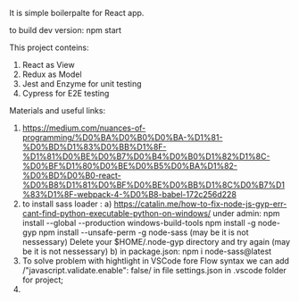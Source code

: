 It is simple boilerpalte for React app.

to build dev version:
npm start

This project conteins:

1. React as View
2. Redux as Model
3. Jest and Enzyme for unit testing
4. Cypress for E2E testing

Materials and useful links:

1. https://medium.com/nuances-of-programming/%D0%BA%D0%B0%D0%BA-%D1%81-%D0%BD%D1%83%D0%BB%D1%8F-%D1%81%D0%BE%D0%B7%D0%B4%D0%B0%D1%82%D1%8C-%D0%BF%D1%80%D0%BE%D0%B5%D0%BA%D1%82-%D0%BD%D0%B0-react-%D0%B8%D1%81%D0%BF%D0%BE%D0%BB%D1%8C%D0%B7%D1%83%D1%8F-webpack-4-%D0%B8-babel-172c256d228
2. to install sass loader :
   a) https://catalin.me/how-to-fix-node-js-gyp-err-cant-find-python-executable-python-on-windows/
   under admin:
   npm install --global --production windows-build-tools
   npm install -g node-gyp
   npm install --unsafe-perm -g node-sass (may be it is not nessessary)
   Delete your \$HOME/.node-gyp directory and try again (may be it is not nessessary)
   b) in package.json: npm i node-sass@latest
3. To solve problem with hightlight in VSCode fore Flow syntax we can add /"javascript.validate.enable": false/ in file settings.json in .vscode folder for project;
4. 
